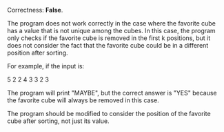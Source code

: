 Correctness: **False**.

The program does not work correctly in the case where the favorite cube has a value that is not unique among the cubes. In this case, the program only checks if the favorite cube is removed in the first k positions, but it does not consider the fact that the favorite cube could be in a different position after sorting.

For example, if the input is:

5 2 2
4 3 3 2 3

The program will print "MAYBE", but the correct answer is "YES" because the favorite cube will always be removed in this case.

The program should be modified to consider the position of the favorite cube after sorting, not just its value.